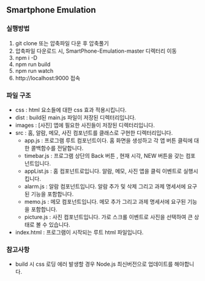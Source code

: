## Smartphone Emulation

### 실행방법
  1. git clone 또는 압축파일 다운 후 압축풀기 
  2. 압축파일 다운로드 시, SmartPhone-Emulation-master 디렉터리 이동
  3. npm i -D 
  4. npm run build
  5. npm run watch
  6. http://localhost:9000 접속

### 파일 구조
  - css : html 요소들에 대한 css 효과 적용시킵니다.
  - dist : build된 main.js 파일이 저장된 디렉터리입니다.
  - images : [사진] 앱에 필요한 사진들이 저장된 디렉터리입니다.
  - src : 홈, 알람, 메모, 사진 컴포넌트를 클래스로 구현한 디렉터리입니다.
    - app.js : 프로그램 루트 컴포넌트이다. 홈 화면을 생성하고 각 앱 버튼 클릭에 대한 콜백함수를 전달합니다.
    - timebar.js : 프로그램 상단의 Back 버튼 , 현재 시각, NEW 버튼을 갖는 컴포넌트입니다.
    - appList.js : 홈 컴포넌트로입니다. 알람, 메모, 사진 앱을 클릭 이벤트로 실행시킵니다.
    - alarm.js : 알람 컴포넌트입니다. 알람 추가 및 삭제 그리고 과제 명세서에 요구된 기능을 포함합니다.
    - memo.js : 메모 컴포넌트입니다. 메모 추가 그리고 과제 명세서에 요구된 기능을 포함합니다.
    - picture.js : 사진 컴포넌트입니다. 가로 스크롤 이벤트로 사진을 선택하여 큰 상태로 볼 수 있습니다.
  - index.html : 프로그램이 시작되는 루트 html 파일입니다.

### 참고사항
  - build 시 css 로딩 에러 발생할 경우  Node.js 최신버전으로 업데이트를 해야합니다.
  
